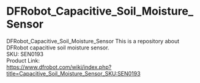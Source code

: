 # DFRobot_Capacitive_Soil_Moisture_Sensor
DFRobot_Capacitive_Soil_Moisture_Sensor
This is a repository about DFRobot capacitive soil moisture sensor. <br>
SKU: SEN0193  <br>
Product Link:  <br>
https://www.dfrobot.com/wiki/index.php?title=Capacitive_Soil_Moisture_Sensor_SKU:SEN0193  <br>
